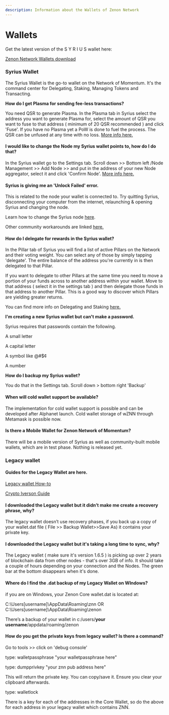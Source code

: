 ```yaml
---
description: Information about the Wallets of Zenon Network
---
```


# Wallets

Get the latest version of the S Y R I U S wallet here:

[Zenon Network Wallets download](https://zenon.network/#downloads)

### Syrius Wallet

The Syrius Wallet is the go-to wallet on the Network of Momentum. It's the command center for Delegating, Staking, Managing Tokens and Transacting.

**How do I get Plasma for sending fee-less transactions?**&#x20;

You need QSR to generate Plasma. In the Plasma tab in Syrius select the address you want to generate Plasma for, select the amount of QSR you want to fuse to that address ( minimum of 20 QSR recommended ) and click 'Fuse'. If you have no Plasma yet a PoW is done to fuel the process. The QSR can be unfused at any time with no loss. [More info here.](fees-and-plasma.md)

#### **I would like to change the Node my Syrius wallet points to, how do I do that?**

In the Syrius wallet go to the Settings tab. Scroll down >> Bottom left /Node Management >> Add Node >> and put in the address of your new Node aggregator, select it and click 'Confirm Node'. [More info here.](nodes-pillars-and-sentinels.md#nodes-syrius-and-the-network)

#### **Syrius is giving me an 'Unlock Failed' error.**

This is related to the node your wallet is connected to. Try quitting Syrius, disconnecting your computer from the internet, relaunching & opening Syrius and changing the node.

Learn how to change the Syrius node [here](nodes-pillars-and-sentinels.md#nodes-syrius-and-the-network).

Other community workarounds are linked [here.](../#community-resources)

#### **How do I delegate for rewards in the Syrius wallet?**

In the Pillar tab of Syrius you will find a list of active Pillars on the Network and their voting weight. You can select any of those by simply tapping 'delegate'. The entire balance of the address you're currently in is then delegated to that Pillar.&#x20;

If you want to delegate to other Pillars at the same time you need to move a portion of your funds across to another address within your wallet. Move to that address ( select it in the settings tab ) and then delegate those funds in that address to another Pillar. This is a good way to discover which Pillars are yielding greater returns.

You can find more info on Delegating and Staking [here.](staking-and-incentives.md)

**I'm creating a new Syrius wallet but can't make a password.**

Syrius requires that passwords contain the following.

A small letter&#x20;

A capital letter

A symbol like @#$¢

A number

**How do I backup my Syrius wallet?**

You do that in the Settings tab. Scroll down > bottom right 'Backup'

#### **When will cold wallet support be available?** <a href="#q-when-will-cold-wallet-support-be-available" id="q-when-will-cold-wallet-support-be-available"></a>

The implementation for cold wallet support is possible and can be developed after Alphanet launch. Cold wallet storage of wZNN through Metamask is possible now.

#### **Is there a Mobile Wallet for Zenon Network of Momentum?**

There will be a mobile version of Syrius as well as community-built mobile wallets, which are in test phase. Nothing is released yet.

### Legacy wallet

#### **Guides for the Legacy Wallet are here.**

[Legacy wallet How-to](https://zenon.network/howto)&#x20;

[Crypto Iverson Guide ](https://crypto-iverson.medium.com/so-you-bought-znn-de91d97a2bcb)

#### **I downloaded the Legacy wallet but it didn’t make me create a recovery phrase, why?** <a href="#q-i-downloaded-the-legacy-wallet-but-it-didnt-make-me-create-a-recovery-phrase-why" id="q-i-downloaded-the-legacy-wallet-but-it-didnt-make-me-create-a-recovery-phrase-why"></a>

The legacy wallet doesn’t use recovery phases, if you back up a copy of your wallet.dat file ( File >> Backup Wallet>>Save As) it contains your private key.

#### **I downloaded the Legacy wallet but it's taking a long time to sync, why?** <a href="#q-i-downloaded-the-legacy-wallet-but-it-didnt-make-me-create-a-recovery-phrase-why" id="q-i-downloaded-the-legacy-wallet-but-it-didnt-make-me-create-a-recovery-phrase-why"></a>

The Legacy wallet ( make sure it's version 1.6.5 ) is picking up over 2 years of blockchain data from other nodes - that's over 3GB of info. It should take a couple of hours depending on your connection and the Nodes. The green bar at the bottom disappears when it's done.

#### **Where do I find the .dat backup of my Legacy Wallet on WIndows?**

if you are on Windows, your Zenon Core wallet.dat is located at:

C:\Users\[username]\AppData\Roaming\znn OR C:\Users\[username]\AppData\Roaming\zenon

There’s a backup of your wallet in c:/users/**your username**/appdata/roaming/zenon

#### **How do you get the private keys from legacy wallet? Is there a command?**

Go to tools >> click on 'debug console'&#x20;

type: walletpassphrase "your walletpassphrase here"&#x20;

type: dumpprivkey "your znn pub address here"&#x20;

This will return the private key. You can copy/save it. Ensure you clear your clipboard afterwards.&#x20;

type: walletlock

There is a key for each of the addresses in the Core Wallet, so do the above for each address in your legacy wallet which contains ZNN.

